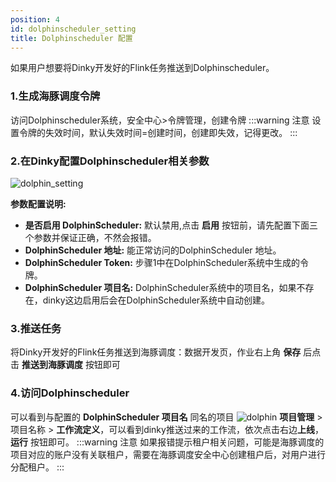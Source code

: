 ```yaml
---
position: 4
id: dolphinscheduler_setting
title: Dolphinscheduler 配置
---
```





如果用户想要将Dinky开发好的Flink任务推送到Dolphinscheduler。
### 1.生成海豚调度令牌
访问Dolphinscheduler系统，安全中心>令牌管理，创建令牌
:::warning 注意
设置令牌的失效时间，默认失效时间=创建时间，创建即失效，记得更改。
:::
### 2.在Dinky配置Dolphinscheduler相关参数
![dolphin_setting](http://www.aiwenmo.com/dinky/docs/test/dolphin_setting.jpg)

**参数配置说明:**

- **是否启用 DolphinScheduler:** 默认禁用,点击 **启用** 按钮前，请先配置下面三个参数并保证正确，不然会报错。
- **DolphinScheduler 地址:** 能正常访问的DolphinScheduler 地址。
- **DolphinScheduler Token:** 步骤1中在DolphinScheduler系统中生成的令牌。
- **DolphinScheduler 项目名:** DolphinScheduler系统中的项目名，如果不存在，dinky这边启用后会在DolphinScheduler系统中自动创建。

### 3.推送任务
将Dinky开发好的Flink任务推送到海豚调度：数据开发页，作业右上角 **保存** 后点击 **推送到海豚调度** 按钮即可
### 4.访问Dolphinscheduler
可以看到与配置的 **DolphinScheduler 项目名** 同名的项目
![dolphin](http://www.aiwenmo.com/dinky/docs/test/dolphin3.png)
**项目管理** > 项目名称 > **工作流定义**，可以看到dinky推送过来的工作流，依次点击右边**上线**，**运行** 按钮即可。 
:::warning 注意
如果报错提示租户相关问题，可能是海豚调度的项目对应的账户没有关联租户，需要在海豚调度安全中心创建租户后，对用户进行分配租户。
:::